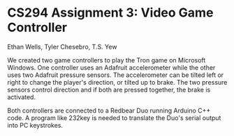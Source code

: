 # CS294 Assignment 3: Video Game Controller
Ethan Wells, Tyler Chesebro, T.S. Yew

We created two game controllers to play the Tron game on Microsoft Windows. One controller uses an Adafruit accelerometer while the other uses two Adafruit pressure sensors. The accelerometer can be tilted left or right to change the player's direction, or tilted up to brake. The two pressure sensors control direction and if both are pressed together, the brake is activated.

Both controllers are connected to a Redbear Duo running Arduino C++ code. A program like 232key is needed to translate the Duo's serial output into PC keystrokes.
